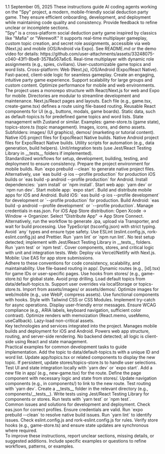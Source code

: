<?xml version="1.0" encoding="UTF-8"?>
<copilot-instructions>
  <title>Copilot Instructions for AI Coding Agents</title>
  <version>1.1</version>
  <last-updated>September 05, 2025</last-updated>
  <introduction>
    These instructions guide AI coding agents working on the "Spy" project, a modern, mobile-friendly social deduction party game. They ensure efficient onboarding, development, and deployment while maintaining code quality and consistency. Provide feedback to refine unclear or incomplete sections.
  </introduction>

  <section name="Project Overview">
    <description>
      "Spy" is a cross-platform social deduction party game inspired by classics like "Mafia" or "Werewolf." It supports real-time multiplayer gameplay, custom topic creation, and secret role assignments, accessible via web (Next.js) and mobile (iOS/Android via Expo). See README.md or the demo video for details: https://github.com/user-attachments/assets/33248075-c040-43f1-8be8-3578a567a6c6.
    </description>
    <key-features>
      <feature>Real-time multiplayer with dynamic role assignments (e.g., spies, civilians).</feature>
      <feature>User-customizable game topics and word lists.</feature>
      <feature>Cross-platform: Web (Next.js), iOS/Android (Expo/React Native).</feature>
      <feature>Fast-paced, client-side logic for seamless gameplay.</feature>
    </key-features>
    <goals>
      <goal>Create an engaging, intuitive party game experience.</goal>
      <goal>Support scalability for large groups and custom content.</goal>
      <goal>Optimize performance for mobile and web environments.</goal>
    </goals>
  </section>

  <section name="Architecture &amp; Key Directories">
    <description>
      The project uses a monorepo structure with React/Next.js for web and Expo for mobile. Directories are modular to streamline development and maintenance.
    </description>
    <directories>
      <directory name="app/">
        <desc>Next.js/React pages and layouts. Each file (e.g., game.tsx, create-game.tsx) defines a route using file-based routing.</desc>
      </directory>
      <directory name="components/">
        <desc>Reusable React components for UI (e.g., buttons, modals, game boards).</desc>
      </directory>
      <directory name="data/">
        <desc>Static data, such as default-topics.ts for predefined game topics and word lists.</desc>
      </directory>
      <directory name="stores/">
        <desc>State management with Zustand or similar. Examples: game-store.ts (game state), topics-store.ts (topic management).</desc>
      </directory>
      <directory name="assets/">
        <desc>Images, icons, and demo assets. Subfolders: images/ (UI graphics), demos/ (marketing or tutorial content).</desc>
      </directory>
      <directory name="ios/">
        <desc>Native iOS project files for Expo/React Native builds.</desc>
      </directory>
      <directory name="android/">
        <desc>Native Android project files for Expo/React Native builds.</desc>
      </directory>
      <directory name="scripts/">
        <desc>Utility scripts for automation (e.g., data generation, build helpers).</desc>
      </directory>
      <directory name="tests/">
        <desc>Unit/integration tests (use Jest/React Testing Library in __tests__ folders if implemented).</desc>
      </directory>
    </directories>
  </section>

  <section name="Developer Workflows">
    <description>
      Standardized workflows for setup, development, building, testing, and deployment to ensure consistency.
    </description>
    <workflows>
      <workflow name="Pre-Setup">
        <desc>Prepare the project environment for mobile builds.</desc>
        <steps>
          <step>Run `expo prebuild --clean` to generate native project files.</step>
          <step>Alternatively, use `eas build -p ios --profile production` for production iOS builds or `eas build -p android --profile production` for Android.</step>
        </steps>
      </workflow>
      <workflow name="Local Development">
        <steps>
          <step>Install dependencies: `yarn install` or `npm install`.</step>
          <step>Start web app: `yarn dev` or `npm run dev`.</step>
          <step>Start mobile app: `expo start`.</step>
        </steps>
      </workflow>
      <workflow name="Build (Mobile)">
        <desc>Build and distribute mobile apps for iOS and Android.</desc>
        <steps>
          <step>Build iOS: `eas build -p ios --profile development` for development or `--profile production` for production.</step>
          <step>Build Android: `eas build -p android --profile development` or `--profile production`.</step>
          <step>Manage credentials in eas.json.</step>
          <step>For iOS App Store distribution:
            <substep>Open Xcode → Window → Organizer.</substep>
            <substep>Select "Distribute App" → App Store Connect.</substep>
            <substep>Alternatively, run the workflow to generate .ipa, upload via Transporter, and wait for build processing.</substep>
          </step>
        </steps>
      </workflow>
      <workflow name="TypeScript">
        <desc>Use TypeScript (tsconfig.json) with strict typing. Avoid `any` types and ensure type safety.</desc>
      </workflow>
      <workflow name="Linting &amp; Formatting">
        <desc>Use ESLint (eslint.config.js, rork-eslint.config.js) and Prettier. Run `yarn lint` or `npm run lint`.</desc>
      </workflow>
      <workflow name="Testing">
        <desc>No test setup detected; implement with Jest/React Testing Library in __tests__ folders. Run `yarn test` or `npm test`.</desc>
        <best-practices>Cover components, stores, and critical logic with unit and integration tests.</best-practices>
      </workflow>
      <workflow name="Deployment">
        <desc>Web: Deploy via Vercel/Netlify with Next.js. Mobile: Use EAS for app store submissions.</desc>
      </workflow>
    </workflows>
  </section>

  <section name="Patterns &amp; Conventions">
    <description>
      Adhere to these conventions for code consistency, scalability, and maintainability.
    </description>
    <patterns>
      <pattern name="Routing">
        <desc>Use file-based routing in app/. Dynamic routes (e.g., [id].tsx) for game IDs or user-specific pages.</desc>
      </pattern>
      <pattern name="State Management">
        <desc>Use hooks from stores/ (e.g., game-store.ts) for global state. Avoid prop drilling.</desc>
      </pattern>
      <pattern name="Topics &amp; Data">
        <desc>Load default topics from data/default-topics.ts. Support user overrides via localStorage or topics-store.ts.</desc>
      </pattern>
      <pattern name="Assets">
        <desc>Import from assets/images/ or assets/demos/. Optimize images for web/mobile (e.g., use WebP, compress assets).</desc>
      </pattern>
      <pattern name="Components">
        <desc>Use functional components with hooks. Style with Tailwind CSS or CSS Modules.</desc>
      </pattern>
      <pattern name="Error Handling">
        <desc>Implement try-catch for async operations. Display user-friendly error messages.</desc>
      </pattern>
      <pattern name="Accessibility">
        <desc>Ensure WCAG compliance (e.g., ARIA labels, keyboard navigation, sufficient color contrast).</desc>
      </pattern>
      <pattern name="Performance">
        <desc>Optimize renders with memoization (React.memo, useMemo, useCallback). Lazy-load non-critical assets.</desc>
      </pattern>
    </patterns>
  </section>

  <section name="Integration Points">
    <description>
      Key technologies and services integrated into the project.
    </description>
    <integrations>
      <integration name="Expo/EAS">
        <desc>Manages mobile builds and deployment for iOS and Android.</desc>
      </integration>
      <integration name="React/Next.js">
        <desc>Powers web app structure, routing, and server-side rendering.</desc>
      </integration>
      <integration name="Client-Side Logic">
        <desc>No backend detected; all logic is client-side using React and state management.</desc>
      </integration>
    </integrations>
  </section>

  <section name="Example Tasks">
    <description>
      Practical examples for common development tasks to guide implementation.
    </description>
    <tasks>
      <task name="Adding a New Game Topic">
        <steps>
          <step>Add the topic to data/default-topics.ts with a unique ID and word list.</step>
          <step>Update app/topics.tsx or related components to display the new topic.</step>
          <step>If persistent, update stores/topics-store.ts to handle user selections.</step>
          <step>Test UI and state integration locally with `yarn dev` or `expo start`.</step>
        </steps>
      </task>
      <task name="Creating a New Route">
        <steps>
          <step>Add a new file in app/ (e.g., new-game.tsx) for the route.</step>
          <step>Define the page component with necessary logic and state from stores/.</step>
          <step>Update navigation components (e.g., in components/) to link to the new route.</step>
          <step>Test routing with `yarn dev`.</step>
        </steps>
      </task>
      <task name="Adding Unit Tests">
        <steps>
          <step>Create a __tests__ folder in the relevant directory (e.g., components/__tests__).</step>
          <step>Write tests using Jest/React Testing Library for components or stores.</step>
          <step>Run tests with `yarn test` or `npm test`.</step>
        </steps>
      </task>
    </tasks>
  </section>

  <section name="Troubleshooting">
    <description>
      Common issues and solutions for development and deployment.
    </description>
    <issues>
      <issue name="Build Failures">
        <desc>Check eas.json for correct profiles. Ensure credentials are valid. Run `expo prebuild --clean` to resolve native build issues.</desc>
      </issue>
      <issue name="Linting Errors">
        <desc>Run `yarn lint` to identify issues. Check eslint.config.js and rork-eslint.config.js for rules.</desc>
      </issue>
      <issue name="State Inconsistencies">
        <desc>Verify store hooks (e.g., game-store.ts) and ensure state updates are synchronous where required.</desc>
      </issue>
    </issues>
  </section>

  <section name="Feedback">
    <description>
      To improve these instructions, report unclear sections, missing details, or suggested additions. Include specific examples or questions to refine workflows, patterns, or examples.
    </description>
  </section>
</copilot-instructions>